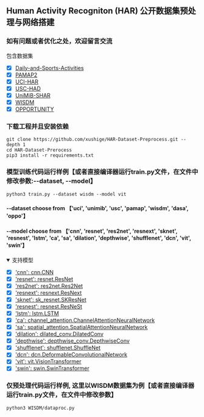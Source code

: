 ## Human Activity Recogniton (HAR) 公开数据集预处理与网络搭建
### 如有问题或者优化之处，欢迎留言交流
<summary>包含数据集</summary>

- [x] [Daily-and-Sports-Activities](http://archive.ics.uci.edu/ml/datasets/Daily+and+Sports+Activities)
- [x] [PAMAP2](http://archive.ics.uci.edu/ml/datasets/PAMAP2+Physical+Activity+Monitoring)
- [x] [UCI-HAR](https://archive.ics.uci.edu/ml/datasets/human+activity+recognition+using+smartphones)
- [x] [USC-HAD](https://sipi.usc.edu/had/)
- [x] [UniMiB-SHAR](http://www.sal.disco.unimib.it/technologies/unimib-shar/)
- [x] [WISDM](https://www.cis.fordham.edu/wisdm/dataset.php)
- [x] [OPPORTUNITY](http://archive.ics.uci.edu/ml/datasets/OPPORTUNITY+Activity+Recognition)

</details>

### 下载工程并且安装依赖
```
git clone https://github.com/xushige/HAR-Dataset-Preprocess.git --depth 1
cd HAR-Dataset-Prerocess
pip3 install -r requirements.txt
```
### 模型训练代码运行样例【或者直接编译器运行train.py文件，在文件中修改参数:--dataset, --model】
```
python3 train.py --dataset wisdm --model vit
```
#### --dataset choose from 【'uci', 'unimib', 'usc', 'pamap', 'wisdm', 'dasa', 'oppo'】
#### --model choose from 【'cnn', 'resnet', 'res2net', 'resnext', 'sknet', 'resnest', 'lstm', 'ca', 'sa', 'dilation', 'depthwise', 'shufflenet', 'dcn', 'vit', 'swin'】 
<details open>
<summary>支持模型</summary>

- [x] ['cnn': cnn.CNN](https://github.com/xushige/HAR-Dataset-Preprocess/blob/main/models/cnn.py)
- [x] ['resnet': resnet.ResNet](https://github.com/xushige/HAR-Dataset-Preprocess/blob/main/models/resnet.py)
- [x] ['res2net': res2net.Res2Net](https://github.com/xushige/HAR-Dataset-Preprocess/blob/main/models/res2net.py)
- [x] ['resnext': resnext.ResNext](https://github.com/xushige/HAR-Dataset-Preprocess/blob/main/models/resnext.py)
- [x] ['sknet': sk_resnet.SKResNet](https://github.com/xushige/HAR-Dataset-Preprocess/blob/main/models/sk_resnet.py)
- [x] ['resnest': resnest.ResNeSt](https://github.com/xushige/HAR-Dataset-Preprocess/blob/main/models/resnest.py)
- [x] ['lstm': lstm.LSTM](https://github.com/xushige/HAR-Dataset-Preprocess/blob/main/models/lstm.py)
- [x] ['ca': channel_attention.ChannelAttentionNeuralNetwork](https://github.com/xushige/HAR-Dataset-Preprocess/blob/main/models/channel_attention.py)
- [x] ['sa': spatial_attention.SpatialAttentionNeuralNetwork](https://github.com/xushige/HAR-Dataset-Preprocess/blob/main/models/spatial_attention.py)
- [x] ['dilation': dilated_conv.DilatedConv](https://github.com/xushige/HAR-Dataset-Preprocess/blob/main/models/dilated_conv.py)
- [x] ['depthwise': depthwise_conv.DepthwiseConv](https://github.com/xushige/HAR-Dataset-Preprocess/blob/main/models/depthwise_conv.py)
- [x] ['shufflenet': shufflenet.ShuffleNet](https://github.com/xushige/HAR-Dataset-Preprocess/blob/main/models/shufflenet.py)
- [x] ['dcn': dcn.DeformableConvolutionalNetwork](https://github.com/xushige/HAR-Dataset-Preprocess/blob/main/models/dcn.py)
- [x] ['vit': vit.VisionTransformer](https://github.com/xushige/HAR-Dataset-Preprocess/blob/main/models/vit.py)
- [x] ['swin': swin.SwinTransformer](https://github.com/xushige/HAR-Dataset-Preprocess/blob/main/models/swin.py)

</details>

### 仅预处理代码运行样例, 这里以WISDM数据集为例【或者直接编译器运行train.py文件，在文件中修改参数】
```
python3 WISDM/dataproc.py
```
